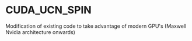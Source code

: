 # CUDA_UCN_SPIN
Modification of existing code to take advantage of modern GPU's (Maxwell Nvidia architecture onwards)
